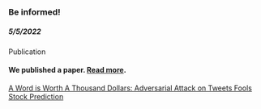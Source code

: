 <div class="block-title"><h3>Be informed!</h3></div>

<!-- <ul class="news-list">
    <li class="item">
        <div>
            <p class="date">2020/4/15</p>
            <p class="category"><span class="badge bg-success"><i class="fa-solid fa-rss"></i> News</span></p>
            <p class="title"><span class="badge bg-danger">New</span> This is an event! <span class="details">Test ... test test test.</span></p>
            </br>
        </div>
    </li>
    <li class="item">
        <div>
            <p class="date">2020/4/15</p>
            <p class="category"><span class="badge bg-info text-dark"><i class="fa-solid fa-circle-info"></i> Information</span></p>
            <p class="title">This is an announcement!</p>
        </div>
    </li>
    <li class="item">
        <div>
            <p class="date">2020/4/15</p>
            <p class="category"><span class="badge bg-warning text-dark"><i class="fa-regular fa-calendar-check"></i> Event</span></p>
            <p class="title">This is an event!</p>
        </div>
    </li>
</ul> -->



<!-- <div>
    <p class="date">2020/4/15</p>
    <p class="category"><span class="badge bg-success"><i class="fa-solid fa-rss"></i> News</span></p>
    <p class="title"><span class="badge bg-danger">New</span> This is an event! <span class="details">Akdj skdjf bksjdfkjdshfjhkdfdfgdfg dfg.dfg dfgdf.g dfg.dfg. dfgdfgdfg dfgd.</span></p>
    </br>
</div> -->

<!-- <span class="item-company"><span class="badge bg-primary"><i class="fa-solid fa-rss"></i> News</span></span>
<span class="item-company"><span class="badge bg-warning text-dark"><i class="fa-regular fa-calendar-check"></i> Event</span></span> -->

<div class="row">
    <div class="col-xs-12 col-sm-12 col-12">
        <!--Put your news below this line -->
        <div class="timeline timeline-second-style clearfix">
            <div class="timeline-item clearfix">
                <div class="left-part">
                    <h5 class="item-period">5/5/2022</h5>
                    <span class="item-company"><span class="badge bg-success"><i class="fa-regular fa-newspaper"></i> Publication</span></span>
                </div>
                <div class="divider"></div>
                <div class="right-part">
                    <h4 class="item-title">We published a paper. <a href="https://www.theregister.com/2022/05/05/stock_market_twitter/" target="_blank">Read more</a>.</h4>
                    <p><a href="https://arxiv.org/abs/2205.01094" target="_blank">A Word is Worth A Thousand Dollars: Adversarial Attack on Tweets Fools Stock Prediction</a></p>
                </div>
            </div>
        </div>
    </div>
</div>